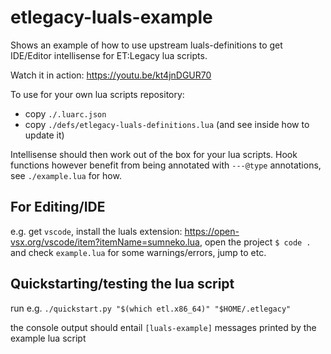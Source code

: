 # etlegacy-luals-example
Shows an example of how to use upstream luals-definitions to get IDE/Editor
intellisense for ET:Legacy lua scripts.

Watch it in action: <https://youtu.be/kt4jnDGUR70>

To use for your own lua scripts repository:

- copy `./.luarc.json`
- copy `./defs/etlegacy-luals-definitions.lua` (and see inside how to update it)

Intellisense should then work out of the box for your lua scripts.
Hook functions however benefit from being annotated with `---@type` annotations,
see `./example.lua` for how.

## For Editing/IDE
e.g. get `vscode`, install the luals extension:
<https://open-vsx.org/vscode/item?itemName=sumneko.lua>, open the project 
`$ code .` and check `example.lua` for some warnings/errors, jump to etc.

## Quickstarting/testing the lua script
run e.g. `./quickstart.py "$(which etl.x86_64)" "$HOME/.etlegacy"`

the console output should entail `[luals-example]` messages printed by the
example lua script

